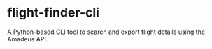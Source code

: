 # flight-finder-cli
A Python-based CLI tool to search and export flight details using the Amadeus API.
